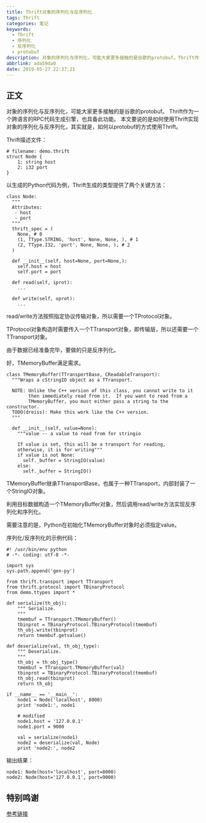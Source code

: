 ```yaml
---
title: Thrift对象的序列化与反序列化
tags: Thrift
categories: 笔记
keywords:
  - Thrift
  - 序列化
  - 反序列化
  - protobuf
description: 对象的序列化与序列化，可能大家更多接触的是谷歌的protobuf。Thrift作为一个跨语言的RPC代码生成引擎，也具备此功能。本文要说的是如何使用Thrift实现对象的序列化与反序列化，其实就是，如何以protobuf的方式使用Thrift。
abbrlink: ada59da0
date: 2019-05-27 22:37:21
---
```

## 正文

对象的序列化与反序列化，可能大家更多接触的是谷歌的protobuf。
Thrift作为一个跨语言的RPC代码生成引擎，也具备此功能。
本文要说的是如何使用Thrift实现对象的序列化与反序列化，其实就是，如何以protobuf的方式使用Thrift。

Thrift描述文件：

```
# filename: demo.thrift
struct Node {
    1: string host
    2: i32 port
}
```

以生成的Python代码为例，Thrift生成的类型提供了两个关键方法：

```
class Node:
  """
  Attributes:
   - host
   - port
  """
  thrift_spec = (
    None, # 0
    (1, TType.STRING, 'host', None, None, ), # 1
    (2, TType.I32, 'port', None, None, ), # 2
  )
  
  def __init__(self, host=None, port=None,):
    self.host = host
    self.port = port

  def read(self, iprot):
    ...

  def write(self, oprot):
    ...
```

read/write方法按照指定协议传输对象，所以需要一个TProtocol对象。

TProtocol对象构造时需要传入一个TTransport对象，即传输层，所以还需要一个TTransport对象。

由于数据已经准备完毕，要做的只是反序列化。

好，TMemoryBuffer满足需求。

```
class TMemoryBuffer(TTransportBase, CReadableTransport):
  """Wraps a cStringIO object as a TTransport.

  NOTE: Unlike the C++ version of this class, you cannot write to it
        then immediately read from it.  If you want to read from a
        TMemoryBuffer, you must either pass a string to the constructor.
  TODO(dreiss): Make this work like the C++ version.
  """

  def __init__(self, value=None):
    """value -- a value to read from for stringio

    If value is set, this will be a transport for reading,
    otherwise, it is for writing"""
    if value is not None:
      self._buffer = StringIO(value)
    else:
      self._buffer = StringIO()

```

TMemoryBuffer继承TTransportBase，也属于一种TTransport，内部封装了一个StringIO对象。

利用目标数据构造一个TMemoryBuffer对象，然后调用read/write方法实现反序列化和序列化。

需要注意的是，Python在初始化TMemoryBuffer对象时必须指定value。

序列化/反序列化的示例代码：

```
#! /usr/bin/env python
# -*- coding: utf-8 -*-

import sys
sys.path.append('gen-py')

from thrift.transport import TTransport
from thrift.protocol import TBinaryProtocol
from demo.ttypes import *

def serialize(th_obj):
    """ Serialize. 
    """
    tmembuf = TTransport.TMemoryBuffer()
    tbinprot = TBinaryProtocol.TBinaryProtocol(tmembuf)
    th_obj.write(tbinprot)
    return tmembuf.getvalue()

def deserialize(val, th_obj_type):
    """ Deserialize. 
    """
    th_obj = th_obj_type()
    tmembuf = TTransport.TMemoryBuffer(val)
    tbinprot = TBinaryProtocol.TBinaryProtocol(tmembuf)
    th_obj.read(tbinprot)
    return th_obj

if __name__ == '__main__':
    node1 = Node('localhost', 8000)
    print 'node1:', node1

    # modified
    node1.host = '127.0.0.1'
    node1.port = 9000

    val = serialize(node1)
    node2 = deserialize(val, Node)
    print 'node2:', node2
```

输出结果：

```
node1: Node(host='localhost', port=8000)
node2: Node(host='127.0.0.1', port=9000)
```

## 特别鸣谢
[参考链接](http://caosiyang.github.io/2016/11/25/thrfit-serialize-and-deserialize/)